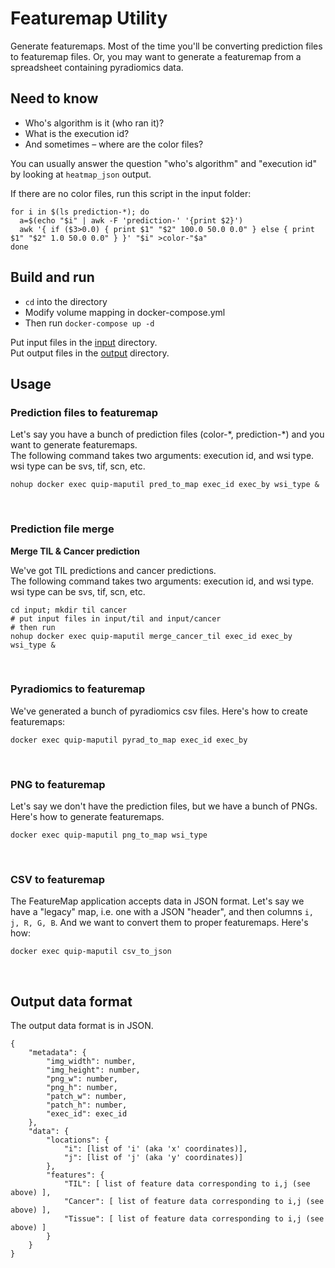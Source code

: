 # Featuremap Utility
Generate featuremaps.  Most of the time you'll be converting prediction files to featuremap files.
Or, you may want to generate a featuremap from a spreadsheet containing pyradiomics data.

## Need to know
* Who's algorithm is it (who ran it)?
* What is the execution id?
* And sometimes – where are the color files?

You can usually answer the question "who's algorithm" and "execution id" by looking at `heatmap_json` output.

If there are no color files, run this script in the input folder:

```
for i in $(ls prediction-*); do
  a=$(echo "$i" | awk -F 'prediction-' '{print $2}')
  awk '{ if ($3>0.0) { print $1" "$2" 100.0 50.0 0.0" } else { print $1" "$2" 1.0 50.0 0.0" } }' "$i" >color-"$a"
done
```

## Build and run

- `cd` into the directory
- Modify volume mapping in docker-compose.yml
- Then run `docker-compose up -d`

Put input files in the [input](input) directory.<br>
Put output files in the [output](output) directory.<br>


## Usage

### Prediction files to featuremap
Let's say you have a bunch of prediction files (color-\*, prediction-\*) and you want to generate featuremaps.<br>
The following command takes two arguments: execution id, and wsi type.<br>
wsi type can be svs, tif, scn, etc.

```
nohup docker exec quip-maputil pred_to_map exec_id exec_by wsi_type &
```
<br>


### Prediction file merge
**Merge TIL & Cancer prediction**

We've got TIL predictions and cancer predictions.<br>
The following command takes two arguments: execution id, and wsi type.<br>
wsi type can be svs, tif, scn, etc.

```
cd input; mkdir til cancer
# put input files in input/til and input/cancer
# then run
nohup docker exec quip-maputil merge_cancer_til exec_id exec_by wsi_type &
```
<br>


### Pyradiomics to featuremap
We've generated a bunch of pyradiomics csv files.  Here's how to create featuremaps:

```
docker exec quip-maputil pyrad_to_map exec_id exec_by
```
<br>


### PNG to featuremap
Let's say we don't have the prediction files, but we have a bunch of PNGs.  Here's how to generate featuremaps.

```
docker exec quip-maputil png_to_map wsi_type
```


<br>

### CSV to featuremap
The FeatureMap application accepts data in JSON format.  Let's say we have a "legacy" map, i.e. one with a JSON "header", and then columns `i, j, R, G, B`.  And we want to convert them to proper featuremaps.  Here's how:

```
docker exec quip-maputil csv_to_json
```
<br>


## Output data format
The output data format is in JSON.

```
{
    "metadata": {
        "img_width": number,
        "img_height": number,
        "png_w": number,
        "png_h": number,
        "patch_w": number,
        "patch_h": number,
        "exec_id": exec_id
    },
    "data": {
        "locations": {
            "i": [list of 'i' (aka 'x' coordinates)],
            "j": [list of 'j' (aka 'y' coordinates)]
        },
        "features": {
            "TIL": [ list of feature data corresponding to i,j (see above) ],
            "Cancer": [ list of feature data corresponding to i,j (see above) ],
            "Tissue": [ list of feature data corresponding to i,j (see above) ]
        }
    }
}
```

